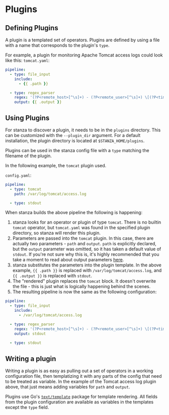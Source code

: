 # Plugins

## Defining Plugins

A plugin is a templated set of operators. Plugins are defined by using a file with a name that corresponds to the plugin's `type`.

For example, a plugin for monitoring Apache Tomcat access logs could look like this:
`tomcat.yaml`:
```yaml
pipeline:
  - type: file_input
    include:
      - {{ .path }}

  - type: regex_parser
    regex: '(?P<remote_host>[^\s]+) - (?P<remote_user>[^\s]+) \[(?P<timestamp>[^\]]+)\] "(?P<http_method>[A-Z]+) (?P<path>[^\s]+)[^"]+" (?P<http_status>\d+) (?P<bytes_sent>[^\s]+)'
    output: {{ .output }}
```

## Using Plugins

For stanza to discover a plugin, it needs to be in the `plugins` directory. This can be customized with the `--plugin_dir` argument. For a default installation, the plugin directory is located at `$STANZA_HOME/plugins`.

Plugins can be used in the stanza config file with a `type` matching the filename of the plugin.

In the following example, the `tomcat` plugin used. 

`config.yaml`:
```yaml
pipeline:
  - type: tomcat
    path: /var/log/tomcat/access.log

  - type: stdout
```

When stanza builds the above pipeline the following is happening:
1. stanza looks for an operator or plugin of type `tomcat`. There is no builtin `tomcat` operator, but `tomcat.yaml` was found in the specified plugin directory, so stanza will render this plugin.
2. Parameters are passed into the `tomcat` plugin. In this case, there are actually two parameters - `path` and `output`. `path` is explicitly declared, but the `output` parameter was omitted, so it has taken a default value of `stdout`. If you're not sure why this is, it's highly recommended that you take a moment to read about output parameters [here](/docs/pipeline.md).
3. stanza substitutes the parameters into the plugin template. In the above example, `{{ .path }}` is replaced with `/var/log/tomcat/access.log`, and `{{ .output }}` is replaced with `stdout`.
4. The "rendered" plugin replaces the `tomcat` block. It doesn't overwrite the file - this is just what is logically happening behind the scenes.
5. The resulting pipeline is now the same as the following configuration:
```yaml
pipeline:
  - type: file_input
    include:
      - /var/log/tomcat/access.log

  - type: regex_parser
    regex: '(?P<remote_host>[^\s]+) - (?P<remote_user>[^\s]+) \[(?P<timestamp>[^\]]+)\] "(?P<http_method>[A-Z]+) (?P<path>[^\s]+)[^"]+" (?P<http_status>\d+) (?P<bytes_sent>[^\s]+)'
    output: stdout
  
  - type: stdout
```


## Writing a plugin

Writing a plugin is as easy as pulling out a set of operators in a working configuration file, then templatizing it with any parts of the config that need to be treated as variable. In the example of the Tomcat access log plugin above, that just means adding variables for `path` and `output`.

Plugins use Go's [`text/template`](https://golang.org/pkg/text/template/) package for template rendering. All fields from the plugin configuration are available as variables in the templates except the `type` field.
